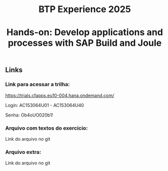<header>

<!--
  <<< Author notes: Course header >>>
  Include a 1280×640 image, course title in sentence case, and a concise description in emphasis.
  In your repository settings: enable template repository, add your 1280×640 social image, auto delete head branches.
  Add your open source license, GitHub uses MIT license.
-->

# BTP Experience 2025
# Hands-on: Develop applications and processes with SAP Build and Joule

</header>

<!--
  <<< Author notes: Course start >>>
  Include start button, a note about Actions minutes,
  and tell the learner why they should take the course.
-->

## Links

### Link para acessar a trilha:

https://trials.cfapps.eu10-004.hana.ondemand.com/

Login: AC153064U01 - AC153064U40

Senha: Ob4oUO020b1!

### Arquivo com textos do exercício:

Link do arquivo no git

### Arquivo extra:

Link do arquivo no git
